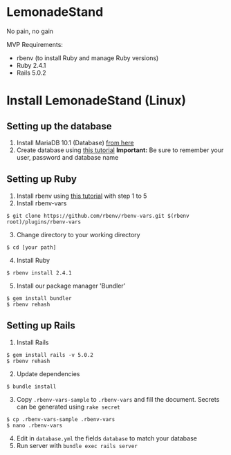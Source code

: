 # LemonadeStand
No pain, no gain

MVP Requirements:
- rbenv (to install Ruby and manage Ruby versions)
- Ruby 2.4.1
- Rails 5.0.2

# Install LemonadeStand (Linux)

## Setting up the database
1) Install MariaDB 10.1 (Database) [from here](https://downloads.mariadb.org/mariadb/repositories/)
2) Create database using [this tutorial](https://www.digitalocean.com/community/tutorials/how-to-create-and-manage-databases-in-mysql-and-mariadb-on-a-cloud-server)
**Important:** Be sure to remember your user, password and database name

## Setting up Ruby
1) Install rbenv using [this tutorial](https://github.com/rbenv/rbenv#basic-github-checkout) with step 1 to 5
2) Install rbenv-vars
  ```
  $ git clone https://github.com/rbenv/rbenv-vars.git $(rbenv root)/plugins/rbenv-vars
  ```
3) Change directory to your working directory
  ```
  $ cd [your path]
  ```
4) Install Ruby
  ```
  $ rbenv install 2.4.1
  ```
5) Install our package manager 'Bundler'
  ```
  $ gem install bundler
  $ rbenv rehash
  ```
  
## Setting up Rails
1) Install Rails
  ```
  $ gem install rails -v 5.0.2
  $ rbenv rehash
  ```
2) Update dependencies
  ```
  $ bundle install
  ```
3) Copy `.rbenv-vars-sample` to `.rbenv-vars` and fill the document. Secrets can be generated using `rake secret`
  ```
  $ cp .rbenv-vars-sample .rbenv-vars
  $ nano .rbenv-vars
  ```
4) Edit in `database.yml` the fields `database` to match your database
5) Run server with `bundle exec rails server`
